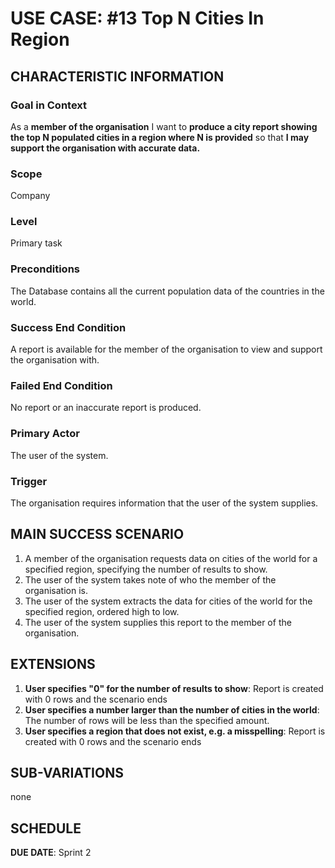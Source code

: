 # USE CASE: #13 Top N Cities In Region

## CHARACTERISTIC INFORMATION

### Goal in Context

As a **member of the organisation** I want to **produce a city report showing the top N populated cities in a region 
where N is provided** so that **I may support the organisation with accurate data.**


### Scope

Company

### Level

Primary task

### Preconditions

The Database contains all the current population data of the countries in the world.

### Success End Condition

A report is available for the member of the organisation to view and support the organisation with.

### Failed End Condition

No report or an inaccurate report is produced.

### Primary Actor

The user of the system.

### Trigger

The organisation requires information that the user of the system supplies.

## MAIN SUCCESS SCENARIO

1. A member of the organisation requests data on cities of the world for a specified region, specifying the number of 
   results to show.
2. The user of the system takes note of who the member of the organisation is.
3. The user of the system extracts the data for cities of the world for the specified region, ordered high to low.
4. The user of the system supplies this report to the member of the organisation.

## EXTENSIONS

1. **User specifies "0" for the number of results to show**: Report is created with 0 rows and the scenario ends
2. **User specifies a number larger than the number of cities in the world**: The number of rows will be less
   than the specified amount.
3. **User specifies a region that does not exist, e.g.  a misspelling**: Report is created with 0 rows and the scenario ends

## SUB-VARIATIONS

none

## SCHEDULE

**DUE DATE**: Sprint 2